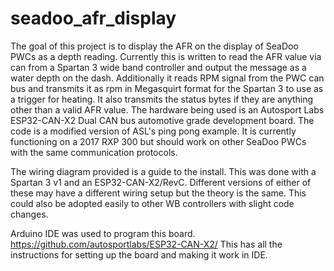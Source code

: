# seadoo_afr_display
The goal of this project is to display the AFR on the display of SeaDoo PWCs as a depth reading. Currently this is written to read the AFR value via can from a Spartan 3 wide band controller and output the message as a water depth on the dash. Additionally it reads RPM signal from the PWC can bus and transmits it as rpm in Megasquirt format for the Spartan 3 to use as a trigger for heating. It also transmits the status bytes if they are anything other than a valid AFR value. The hardware being used is an Autosport Labs ESP32-CAN-X2 Dual CAN bus automotive grade development board. The code is a modified version of ASL's ping pong example. It is currently functioning on a 2017 RXP 300 but should work on other SeaDoo PWCs with the same communication protocols.

The wiring diagram provided is a guide to the install. This was done with a Spartan 3 v1 and an ESP32-CAN-X2/RevC. Different versions of either of these may have a different wiring setup but the theory is the same. This could also be adopted easily to other WB controllers with slight code changes.

Arduino IDE was used to program this board. https://github.com/autosportlabs/ESP32-CAN-X2/ This has all the instructions for setting up the board and making it work in IDE. 
